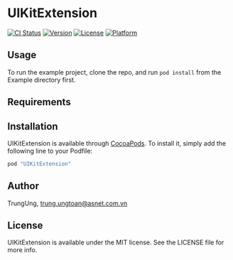 # UIKitExtension

[![CI Status](http://img.shields.io/travis/TrungUng/UIKitExtension.svg?style=flat)](https://travis-ci.org/TrungUng/UIKitExtension)
[![Version](https://img.shields.io/cocoapods/v/UIKitExtension.svg?style=flat)](http://cocoapods.org/pods/UIKitExtension)
[![License](https://img.shields.io/cocoapods/l/UIKitExtension.svg?style=flat)](http://cocoapods.org/pods/UIKitExtension)
[![Platform](https://img.shields.io/cocoapods/p/UIKitExtension.svg?style=flat)](http://cocoapods.org/pods/UIKitExtension)

## Usage

To run the example project, clone the repo, and run `pod install` from the Example directory first.

## Requirements

## Installation

UIKitExtension is available through [CocoaPods](http://cocoapods.org). To install
it, simply add the following line to your Podfile:

```ruby
pod "UIKitExtension"
```

## Author

TrungUng, trung.ungtoan@asnet.com.vn

## License

UIKitExtension is available under the MIT license. See the LICENSE file for more info.
